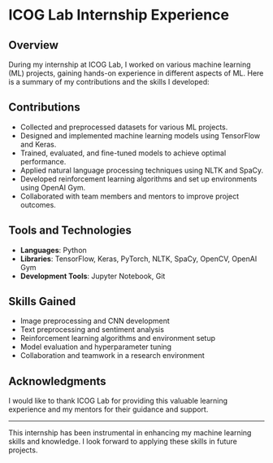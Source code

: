 # ICOG Lab Internship Experience

## Overview

During my internship at ICOG Lab, I worked on various machine learning (ML) projects, gaining hands-on experience in different aspects of ML. Here is a summary of my contributions and the skills I developed:

## Contributions

- Collected and preprocessed datasets for various ML projects.
- Designed and implemented machine learning models using TensorFlow and Keras.
- Trained, evaluated, and fine-tuned models to achieve optimal performance.
- Applied natural language processing techniques using NLTK and SpaCy.
- Developed reinforcement learning algorithms and set up environments using OpenAI Gym.
- Collaborated with team members and mentors to improve project outcomes.

## Tools and Technologies

- **Languages**: Python
- **Libraries**: TensorFlow, Keras, PyTorch, NLTK, SpaCy, OpenCV, OpenAI Gym
- **Development Tools**: Jupyter Notebook, Git

## Skills Gained

- Image preprocessing and CNN development
- Text preprocessing and sentiment analysis
- Reinforcement learning algorithms and environment setup
- Model evaluation and hyperparameter tuning
- Collaboration and teamwork in a research environment

## Acknowledgments

I would like to thank ICOG Lab for providing this valuable learning experience and my mentors for their guidance and support.

---

This internship has been instrumental in enhancing my machine learning skills and knowledge. I look forward to applying these skills in future projects.

